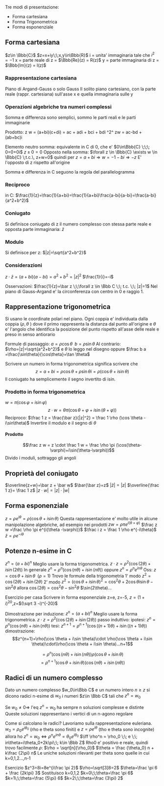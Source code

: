 
Tre modi di presentazione:
- Forma cartesiana
- Forma Trigonometrica
- Forma esponenziale

## Forma cartesiana
$z\in \Bbb{C}$
$z=x+iy\;\;x,y\in\Bbb{R}$
i = unita' immaginaria tale che $i^2=-1$
x = parte reale di z = $\Bbb{Re}(z) = R(z)$
y = parte immaginaria di z = $\Bbb{Im}(z) = I(z)$

### Rappresentazione cartesiana
Piano di Argand-Gauss o solo Gauss
Il solito piano cartesiano, con la parte reale (rappr. cartesiana) sull'asse x e quella immaginaria sulle y

### Operazioni algebriche tra numeri complessi

Somma e differenza sono semplici, sommo le parti reali e le parti immaginarie

Prodotto: 
z w = (a+bi)(c+di)
= ac + adi + bci + bdi ^2^
zw = ac-bd + (ab+bc)i

Elemento neutro somma: equivalente in C di 0, che e' $0\in\Bbb{C} \;\;\; 0=0+0i$
$z\pm 0=0$
Opposto nella somma: $\forall z \in \Bbb{C} \exists w \in \Bbb{C} \;t.c.\, z+w=0$
quindi per $z=a+bi\Rightarrow w=-1-bi \Rightarrow -z$
E' l'opposto di z rispetto all'origine

Somma e differenza in C seguono la regola del parallelogramma

### Reciproco 
in C:
$\frac{1}{z}=\frac{1}{a+bi}=\frac{1}{a+bi}\frac{a-bi}{a-bi}=\frac{a-bi}{a^2+b^2}$

### Coniugato

Si definisce coniugato di z il numero complesso con stessa parte reale e opposta parte immaginaria: $\bar z$

### Modulo

Si definisce per z:
$|z|=\sqrt{a^2+b^2}$

### Considerazioni
$z\cdot \bar z = (a+bi)(a-bi)=a^2+b^2=|z|^2$
$\frac{1}{i}=-i$

Osservazioni:
$\frac{1}{z}=\bar z \;\;\forall z \in \Bbb C \;\; t.c. \;\; |z|=1$
Nel piano di Gauss-Argand e' la circonferenza con centro in 0 e raggio 1.

## Rappresentazione trigonometrica
Si usano le coordinate polari nel piano. Ogni coppia e' individuata dalla coppia ($\rho , \theta$  ) dove il primo rappresenta la distanza dal punto all'origine e $\theta$ e' l'angolo che identifica la posizione del punto rispetto all'asse delle reale e preso in senso antiorario

Formule di passaggio: $a=\rho \cos \theta \;\; b=\rho \sin \theta$
Al contrario: $\rho=|z|=\sqrt{a^2+b^2}$ e $\theta$ lo leggo nel disegno oppure $\frac b a =\frac{\sin\theta}{\cos\theta}=\tan \theta$

Scrivere un numero in forma trigonometrica significa scrivere che $$ z = a +bi=\rho \cos \theta + \rho \sin \theta i = \rho (\cos \theta + i \sin \theta)$$
Il coniugato ha semplicemente il segno invertito di isin.

### Prodotto in forma trigonometrica
$w=\pi (\cos \varphi +i\sin \varphi)$
$$z\cdot w=\theta\pi(\cos{\theta + \varphi}+i\sin(\theta + \varphi))$$
Reciproco:
$\frac 1 z = \frac{\bar z}{|z|^2} = \frac 1 \rho (\cos \theta -i\sin\theta)$
Invertire il modulo e il segno di $\theta$
#### Prodotto
$$\frac z w = z \cdot \frac 1 w = \frac \rho \pi (\cos(\theta-\varphi)+i\sin(\theta-\varphi))$$
Divido i moduli, sottraggo gli angoli

## Proprietà del coniugato

$\overline{z+w}=\bar z + \bar w$
$\bar{\bar z}=z$
$|\bar z| = |z|$
$\overline{\frac 1 z}= \frac 1 z$
$|z\cdot w|=|z|\cdot|w|$

## Forma esponenziale

$z=\rho e^{i\theta}=\rho(\cos \theta + i \sin\theta)$
Questa rappresentazione e' molto utile in alcune manipolazione algebriche, ad esempio nei prodotti
$zw=\rho\pi e^{i(\theta+\varphi)}$
$\frac z w =\frac \rho \pi e^{i(\theta -\varphi)}$
$\frac i z = \frac 1 \rho e^{-i\theta}$
$\bar z = \rho e^{-i\theta}$

## Potenze n-esime in C
$z^n=(a+bi)^n$
Meglio usare la forma trigonometrica.
$z\cdot z=\rho^2(\cos(2\theta)+i\sin(2\theta))$
In generale $z^n=\rho^n(\cos(n\theta)+i\sin(n\theta))$
oppure $z^n=\rho^n e^{in\theta}$
Oss: $z=\cos \theta + i\sin\theta\;\;(\rho =1)$
Trovo le formule della trigonometria
1' modo $z^2=\cos(2\theta)+i\sin(2\theta)$
2' modo $z^2=(\cos\theta + i\sin\theta)^2=\cos^2 \theta +2\cos\theta i\sin\theta -\sin^2\theta$
allora
$\cos(2\theta)=\cos^2\theta-\sin^2\theta$
$\sin(2\theta)...

Esercizio per casa
Scrivere in forma esponenziale z=e, z=-5, $z=(1+i)^{20}$,z=$(\sqrt 3 -i)^{-20}$


Dimostrazione per induzione:
$z^n=(a+bi)^n$
Meglio usare la forma trigonometrica.
$z\cdot z=\rho^2(\cos(2\theta)+i\sin(2\theta))$
passo induttivo:
ipotesi: $z^n=\rho^n(\cos(n\theta)+i\sin(n\theta))$
tesi: $z^{n+1}=\rho^{n+1}(\cos((n+1)\theta)+i\sin((n+1)\theta))$
dimostrazione:
$$z^{n+1}=\rho(\cos \theta + i\sin \theta)\cdot \rho(\cos \theta + i\sin \theta)\cdot\\rho(\cos \theta + i\sin \theta)...n+1$$

$$=\rho^n(\cos(n\theta)+i\sin(n\theta))\rho(\cos \theta + i\sin \theta)$$
$$=\rho^{n+1}(\cos \theta + i\sin \theta)(\cos(n\theta)+i\sin(n\theta))$$




## Radici di un numero complesso

Dato un numero complesso $w_0\in\Bbb C$ e un numero intero $n\ge z$ si dicono radici n-esime di $w_0$ i numeri $z\in \Bbb C$ tali che $z^n=w_0$

Se $w_0\ne 0 \Rightarrow$ l'eq $z^n=w_0$ ha sempre n soluzioni complesse e distinte
Queste soluzioni rappresentano i vertici di un n-agono regolare

Come si calcolano le radici? Lavoriamo sulla rappresentazione euleriana.
$w_0=\rho_0 e^{i\theta_0}$ (rho e theta sono finiti)
e $z=\rho e^{i\theta}$ (tho e theta sono incognite)
allora ho $z^n=w_0 \iff \rho^ne^{in\theta}=\theta_0e^{i\theta_0}$
$\iff \rho^n = \rho_0 \;\; e \;\; in\theta=i\theta_0+2k\pi\;\; k\in \Bbb Z$
Rho0 e' positivo e reale, quindi trovo facilmente $\rho$: $\rho = \sqrt[n]{\rho_0}$
$\theta = \frac {\theta_0} n + k\frac {2\pi} n$
Le uniche soluzioni rilevanti per theta sono quelle in cui k=0,1,2...,n-1

Esercizio
$z^3=8i=8e^{i\frac \pi 2}$
$\rho=\sqrt[3]8=2$
$\theta=\frac \pi 6 + \frac {2k\pi} 3$
Sostituisco k=0,1,2
$k=0\;\;\theta=\frac \pi 6$
$k=1\;\;\theta=\frac {5\pi} 6$
$k=2\;\;\theta=\frac {3\pi} 2$


